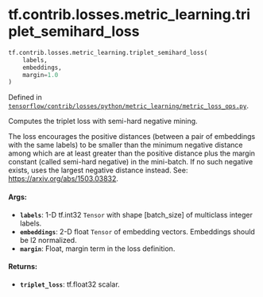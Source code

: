 <div itemscope itemtype="http://developers.google.com/ReferenceObject">
<meta itemprop="name" content="tf.contrib.losses.metric_learning.triplet_semihard_loss" />
<meta itemprop="path" content="Stable" />
</div>

# tf.contrib.losses.metric_learning.triplet_semihard_loss

``` python
tf.contrib.losses.metric_learning.triplet_semihard_loss(
    labels,
    embeddings,
    margin=1.0
)
```



Defined in [`tensorflow/contrib/losses/python/metric_learning/metric_loss_ops.py`](/code/stable/tensorflow/contrib/losses/python/metric_learning/metric_loss_ops.py).

Computes the triplet loss with semi-hard negative mining.

The loss encourages the positive distances (between a pair of embeddings with
the same labels) to be smaller than the minimum negative distance among
which are at least greater than the positive distance plus the margin constant
(called semi-hard negative) in the mini-batch. If no such negative exists,
uses the largest negative distance instead.
See: https://arxiv.org/abs/1503.03832.

#### Args:

* <b>`labels`</b>: 1-D tf.int32 `Tensor` with shape [batch_size] of
    multiclass integer labels.
* <b>`embeddings`</b>: 2-D float `Tensor` of embedding vectors. Embeddings should
    be l2 normalized.
* <b>`margin`</b>: Float, margin term in the loss definition.


#### Returns:

* <b>`triplet_loss`</b>: tf.float32 scalar.